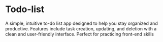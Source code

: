 # Todo-list
A simple, intuitive to-do list app designed to help you stay organized and productive. Features include task creation, updating, and deletion with a clean and user-friendly interface. Perfect for practicing front-end skills
